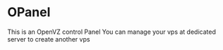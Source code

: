 # OPanel
This is an OpenVZ control Panel
You can manage your vps at dedicated server to create another vps
